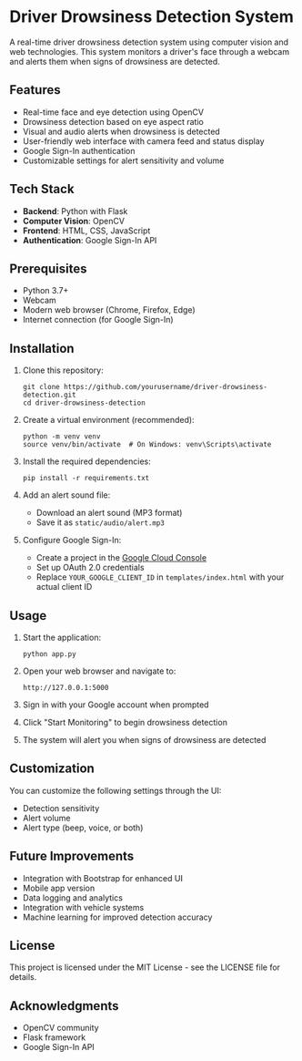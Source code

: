 # Driver Drowsiness Detection System

A real-time driver drowsiness detection system using computer vision and web technologies. This system monitors a driver's face through a webcam and alerts them when signs of drowsiness are detected.

## Features

- Real-time face and eye detection using OpenCV
- Drowsiness detection based on eye aspect ratio
- Visual and audio alerts when drowsiness is detected
- User-friendly web interface with camera feed and status display
- Google Sign-In authentication
- Customizable settings for alert sensitivity and volume

## Tech Stack

- **Backend**: Python with Flask
- **Computer Vision**: OpenCV
- **Frontend**: HTML, CSS, JavaScript
- **Authentication**: Google Sign-In API

## Prerequisites

- Python 3.7+
- Webcam
- Modern web browser (Chrome, Firefox, Edge)
- Internet connection (for Google Sign-In)

## Installation

1. Clone this repository:

   ```
   git clone https://github.com/yourusername/driver-drowsiness-detection.git
   cd driver-drowsiness-detection
   ```
2. Create a virtual environment (recommended):

   ```
   python -m venv venv
   source venv/bin/activate  # On Windows: venv\Scripts\activate
   ```
3. Install the required dependencies:

   ```
   pip install -r requirements.txt
   ```
4. Add an alert sound file:

   - Download an alert sound (MP3 format)
   - Save it as `static/audio/alert.mp3`
5. Configure Google Sign-In:

   - Create a project in the [Google Cloud Console](https://console.cloud.google.com/)
   - Set up OAuth 2.0 credentials
   - Replace `YOUR_GOOGLE_CLIENT_ID` in `templates/index.html` with your actual client ID

## Usage

1. Start the application:

   ```
   python app.py
   ```
2. Open your web browser and navigate to:

   ```
   http://127.0.0.1:5000
   ```
3. Sign in with your Google account when prompted
4. Click "Start Monitoring" to begin drowsiness detection
5. The system will alert you when signs of drowsiness are detected

## Customization

You can customize the following settings through the UI:

- Detection sensitivity
- Alert volume
- Alert type (beep, voice, or both)

## Future Improvements

- Integration with Bootstrap for enhanced UI
- Mobile app version
- Data logging and analytics
- Integration with vehicle systems
- Machine learning for improved detection accuracy

## License

This project is licensed under the MIT License - see the LICENSE file for details.

## Acknowledgments

- OpenCV community
- Flask framework
- Google Sign-In API
